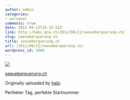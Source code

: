 ```yaml
---
author: admin
categories:
- personal
comments: true
date: 2012-08-22T16:10:52Z
link: http://habi.gna.ch/2012/08/22/seeueberquerung-ch/
slug: seeueberquerung-ch
title: seeueberquerung.ch
url: /2012/08/22/seeueberquerung-ch/
wordpress_id: 2868
---
```


[![](http://farm9.staticflickr.com/8301/7838948628_e85df57cae_m.jpg)](http://www.flickr.com/photos/habi/7838948628/)
   

 
  [seeueberquerung.ch](http://www.flickr.com/photos/habi/7838948628/)
    

  Originally uploaded by [habi](http://www.flickr.com/photos/habi/).
 



Perfekter Tag, perfekte Startnummer
  

